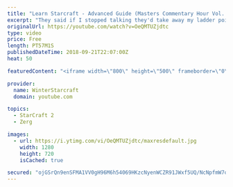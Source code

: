```yaml
---
title: "Learn Starcraft - Advanced Guide (Masters Commentary Hour Vol. 1)"
excerpt: "They said if I stopped talking they'd take away my ladder points. Next one I upload will have more terran/toss blame RNGesus."
originalUrl: https://youtube.com/watch?v=OeQMTUZjdtc
type: video
price: Free
length: PT57M1S
publishedDateTime: 2018-09-21T22:07:00Z
heat: 50

featuredContent: "<iframe width=\"800\" height=\"500\" frameborder=\"0\" src=\"https://www.youtube.com/embed/OeQMTUZjdtc\" allow=\"accelerometer; autoplay; encrypted-media; gyroscope; picture-in-picture\" allowfullscreen></iframe>"

provider:
  name: WinterStarcraft
  domain: youtube.com

topics:
  - StarCraft 2
  - Zerg

images:
  - url: https://i.ytimg.com/vi/OeQMTUZjdtc/maxresdefault.jpg
    width: 1280
    height: 720
    isCached: true

secured: "ojGSrQn9enSFMA1VV0gH96M6h54069HKzcNyenWCZR91JWxf5UQ/NcNpfmW7oEkwbhtF8fs6ZO2arIiDw0GLu1ED3KsBYwI4qvizyLu0YEuxAiIP9nqqqALxPaXCkhLtc3dl2rhDYb+BZqwWOLlYsIdDO17xIocAma9mO4sapdg0k0DefW3yzsUeq1dq+oySeXpQazPZSF/a3f1rfxYH+cpPRoLK/jomKIT5RW0WbbcdC/lpZkxKyPQ+kYOnhU/1XpPSM390GvqLTgubYB1zF4EOXxIHV+r6GDMU5+QhtwPQcyM2rr8B07LYtVnwqTdwrlKrCVe175oZ7WRTlbLEWpKC96fS7bdotUMUjlpWluHk/FcBKo3iTIpBCoN/8Py1Lyep4oX6mwPUONuOP9IJ6OtszKXxMEGeQVdEAOGnW8c=;wXW3+Wsc/3c128V/fSOuXg=="
---
```


